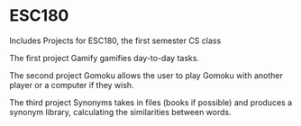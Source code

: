 # ESC180
Includes Projects for ESC180, the first semester CS class

The first project Gamify gamifies day-to-day tasks.

The second project Gomoku allows the user to play Gomoku with another player or a computer if they wish.

The third project Synonyms takes in files (books if possible) and produces a synonym library, calculating the similarities between words. 
